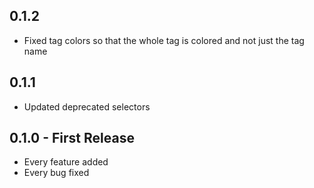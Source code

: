 ## 0.1.2
* Fixed tag colors so that the whole tag is colored and not just the tag name

## 0.1.1
* Updated deprecated selectors

## 0.1.0 - First Release
* Every feature added
* Every bug fixed
